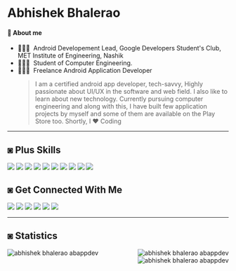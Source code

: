 # Abhishek Bhalerao

#### 📃 About me
- 👨🏻‍🔬  &nbsp;Android Developement Lead, Google Developers Student's Club, MET Institute of Engineering, Nashik
- 👨🏻‍💻  &nbsp;Student of Computer Engineering.
- 👨🏻‍🔬  &nbsp;Freelance Android Application Developer
   >I am a certified android app developer, tech-savvy, Highly passionate about UI/UX in the software and web field. I also like to learn about new technology. Currently pursuing computer engineering and along with this, I have built few application projects by myself and some of them are available on the Play Store too. Shortly, I ❤️ Coding
        


<div>
   <hr>
   
   ## ◙ Plus Skills
   
   ![](https://img.shields.io/badge/-Java-DD2C00?style=for-the-badge&logo=Java&logoColor=white)
   ![](https://img.shields.io/badge/-Kotlin-311B92?style=for-the-badge&logo=Kotlin&logoColor=white)
   ![](https://img.shields.io/badge/-Android-3DDC84?style=for-the-badge&logo=Android&logoColor=white)
   ![](https://img.shields.io/badge/-Android%20Studio-3DDC84?style=for-the-badge&logo=Android%20Studio&logoColor=white)
   ![](https://img.shields.io/badge/-VSCode-24A4EB?style=for-the-badge&logo=Visual%20Studio%20Code&logoColor=fff)
   ![](https://img.shields.io/badge/-Intellij%20IDEA%20Community-000000?style=for-the-badge&logo=Intellij%20IDEA&logoColor=white)
   ![](https://img.shields.io/badge/-Git-F05032?style=for-the-badge&logo=Git&logoColor=white)
   ![](https://img.shields.io/badge/-Postman-FF6C37?style=for-the-badge&logo=Postman&logoColor=white)
   ![](https://img.shields.io/badge/-MySQL-4479A1?style=for-the-badge&logo=Mysql&logoColor=white)
   ![](https://img.shields.io/badge/-Firebase-FFA000?style=for-the-badge&logo=Firebase&logoColor=white)
   
   ## ◙ Get Connected With Me
   
   [![](https://img.shields.io/badge/-@ABAppDev-181717?style=flat-rounded&logo=Github&logoColor=white)](https://github.com/ab-appdev)
   [![](https://img.shields.io/badge/-@ABAppDev-0A66C2?style=flat-rounded&logo=Linkedin&logoColor=white)](https://linkedin.com/in/ab-appdev)
   [![](https://img.shields.io/badge/-@Abhishek%20Bhalerao-F56040?style=flat-rounded&logo=GMail&logoColor=white)](mailto:abhishekbhalerao.appdev@gmail.com)
   [![](https://img.shields.io/badge/-@AB%20AppDev-F58025?style=flat-rounded&logo=Stack%20Overflow&logoColor=white)](https://stackoverflow.com/users/13472383/ab-appdev)
   [![](https://img.shields.io/badge/-@AB%20AppDev%20TM-5851DB?style=flat-rounded&logo=Instagram&logoColor=white)](https://www.instagram.com/ab.appdevworks/)
   [![](https://img.shields.io/badge/-@Personal-E1306C?style=flat-rounded&logo=Instagram&logoColor=white)](https://www.instagram.com/me.abhishekbhalerao/)
   </div>
   
   <div>
   <hr>
   
   ## ◙ Statistics
   
   <img align="left" src="https://github-readme-stats.vercel.app/api?username=ABAppDev&show_icons=true&hide_border=false&icon_color=2962FF&title_color=2962FF"  alt="abhishek bhalerao abappdev" >
   <img align="right" src="https://github-readme-streak-stats.herokuapp.com/?user=abappdev&theme=dark" alt="abhishek bhalerao abappdev" />
   <br/>
   <img align="right" src="https://github-readme-stats.vercel.app/api/top-langs/?username=ABAppDev&layout=compact"  alt="abhishek bhalerao abappdev" >
   </div>
